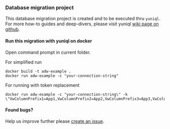 ### Database migration project
This database migration project is created and to be executed thru `yuniql`. 
For more how-to guides and deep-divers, please visit yuniql [wiki page on github](https://github.com/rdagumampan/yuniql/wiki).

#### Run this migration with yuniql on docker
Open command prompt in current folder.

For simplified run
```
docker build -t adw-example .
docker run adw-example -c "your-connection-string"
```

For running with token replacement
```
docker run adw-example -c "your-connection-string\" -k \"VwColumnPrefix1=App1,VwColumnPrefix2=App2,VwColumnPrefix3=App3,VwColumnPrefix4=App4\"
```

#### Found bugs?

Help us improve further please [create an issue](https://github.com/rdagumampan/yuniql/issues/new).
